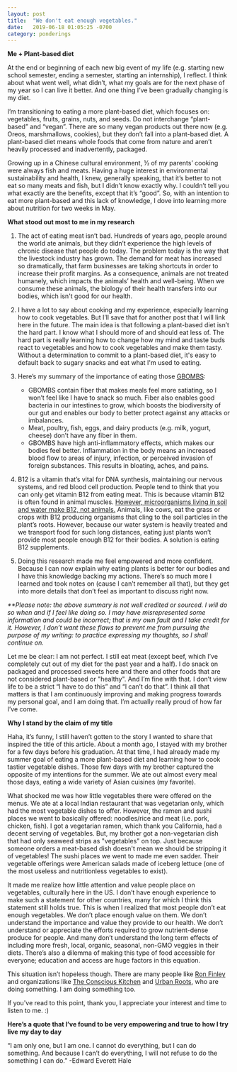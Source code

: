 ```yaml
---
layout: post
title:  "We don't eat enough vegetables."
date:   2019-06-18 01:05:25 -0700
category: ponderings
---
```

**Me + Plant-based diet**

At the end or beginning of each new big event of my life (e.g. starting new school semester, ending a semester, starting an internship), I reflect. I think about what went well, what didn’t, what my goals are for the next phase of my year so I can live it better. And one thing I’ve been gradually changing is my diet.

I’m transitioning to eating a more plant-based diet, which focuses on: vegetables, fruits, grains, nuts, and seeds. Do not interchange “plant-based” and “vegan”. There are so many vegan products out there now (e.g. Oreos, marshmallows, cookies), but they don’t fall into a plant-based diet. A plant-based diet means whole foods that come from nature and aren’t heavily processed and inadvertently, packaged. 

Growing up in a Chinese cultural environment, ½ of my parents’ cooking were always fish and meats. Having a huge interest in environmental sustainability and health, I knew, generally speaking, that it’s better to not eat so many meats and fish, but I didn’t know exactly why. I couldn’t tell you what exactly are the benefits, except that it’s “good”. So, with an intention to eat more plant-based and this lack of knowledge, I dove into learning more about nutrition for two weeks in May. 

**What stood out most to me in my research**

1. The act of eating meat isn’t bad. Hundreds of years ago, people around the world ate animals, but they didn’t experience the high levels of chronic disease that people do today. The problem today is the way that the livestock industry has grown. The demand for meat has increased so dramatically, that farm businesses are taking shortcuts in order to increase their profit margins. As a consequence, animals are not treated humanely, which impacts the animals’ health and well-being. When we consume these animals, the biology of their health transfers into our bodies, which isn't good for our health.

2. I have a lot to say about cooking and my experience, especially learning how to cook vegetables. But I’ll save that for another post that I will link here in the future. The main idea is that following a plant-based diet isn’t the hard part. I know what I should more of and should eat less of. The hard part is really learning how to change how my mind and taste buds react to vegetables and how to cook vegetables and make them tasty. Without a determination to commit to a plant-based diet, it's easy to default back to sugary snacks and eat what I'm used to eating.

3. Here’s my summary of the importance of eating those [GBOMBS][gbombs]: 
    * GBOMBS contain fiber that makes meals feel more satiating, so I won’t feel like I have to snack so much. Fiber also enables good bacteria in our intestines to grow, which boosts the biodiversity of our gut and enables our body to better protect against any attacks or imbalances. 
    * Meat, poultry, fish, eggs, and dairy products (e.g. milk, yogurt, cheese) don’t have any fiber in them.
    * GBOMBS have high anti-inflammatory effects, which makes our bodies feel better. Inflammation in the body means an increased blood flow to areas of injury, infection, or perceived invasion of foreign substances. This results in bloating, aches, and pains. 


4. B12 is a vitamin that’s vital for DNA synthesis, maintaining our nervous systems, and red blood cell production. People tend to think that you can only get vitamin B12 from eating meat. This is because vitamin B12 is often found in animal muscles. [However, microorganisms living in soil and water make B12, not animals.][B12-correction] Animals, like cows, eat the grass or crops with B12 producing organisms that cling to the soil particles in the plant’s roots. However, because our water system is heavily treated and we transport food for such long distances, eating just plants won’t provide most people enough B12 for their bodies. A solution is eating B12 supplements.

5. Doing this research made me feel empowered and more confident. Because I can now explain why eating plants is better for our bodies and I have this knowledge backing my actions. There’s so much more I learned and took notes on (cause I can’t remember all that), but they get into more details that don’t feel as important to discuss right now. 

_**Please note: the above summary is not well credited or sourced. I will do so when and if I feel like doing so. I may have misrepresented some information and could be incorrect; that is my own fault and I take credit for it. However, I don’t want these flaws to prevent me from pursuing the purpose of my writing: to practice expressing my thoughts, so I shall continue on._

Let me be clear: I am not perfect. I still eat meat (except beef, which I’ve completely cut out of my diet for the past year and a half). I do snack on packaged and processed sweets here and there and other foods that are not considered plant-based or "healthy". And I’m fine with that. I don’t view life to be a strict “I have to do this” and “I can’t do that”. I think all that matters is that I am continuously improving and making progress towards my personal goal, and I am doing that. I’m actually really proud of how far I’ve come.

**Why I stand by the claim of my title**

Haha, it’s funny, I still haven’t gotten to the story I wanted to share that inspired the title of this article. About a month ago, I stayed with my brother for a few days before his graduation. At that time, I had already made my summer goal of eating a more plant-based diet and learning how to cook tastier vegetable dishes. Those few days with my brother captured the opposite of my intentions for the summer. We ate out almost every meal those days, eating a wide variety of Asian cuisines (my favorite). 

What shocked me was how little vegetables there were offered on the menus. We ate at a local Indian restaurant that was vegetarian only, which had the most vegetable dishes to offer. However, the ramen and sushi places we went to basically offered: noodles/rice and meat (i.e. pork, chicken, fish). I got a vegetarian ramen, which thank you California, had a decent serving of vegetables. But, my brother got a non-vegetarian dish that had only seaweed strips as "vegetables" on top. Just because someone orders a meat-based dish doesn't mean we should be stripping it of vegetables! The sushi places we went to made me even sadder. Their vegetable offerings were American salads made of iceberg lettuce (one of the most useless and nutritionless vegetables to exist). 

It made me realize how little attention and value people place on vegetables, culturally here in the US. I don’t have enough experience to make such a statement for other countries, many for which I think this statement still holds true. This is when I realized that most people don’t eat enough vegetables. We don’t place enough value on them. We don’t understand the importance and value they provide to our health. We don’t understand or appreciate the efforts required to grow nutrient-dense produce for people. And many don’t understand the long term effects of including more fresh, local, organic, seasonal, non-GMO veggies in their diets. There’s also a dilemma of making this type of food accessible for everyone; education and access are huge factors in this equation.

This situation isn’t hopeless though. There are many people like [Ron Finley][ron-finley] and organizations like [The Conscious Kitchen][tck] and [Urban Roots][atx], who are doing something. I am doing something too. 

If you've read to this point, thank you, I appreciate your interest and time to listen to me. :) 

**Here’s a quote that I’ve found to be very empowering and true to how I try live my day to day**

“I am only one, but I am one. I cannot do everything, but I can do something. And because I can’t do everything, I will not refuse to do the something I can do.” -Edward Everett Hale

[gbombs]:https://www.drfuhrman.com/get-started/eat-to-live-blog/62/the-healthiest-anti-cancer-foods-g-bombs
[B12-correction]:https://foodrevolution.org/blog/supplements-vegetarians-vegans-plant-based/?utm_campaign=frn19&utm_medium=email&utm_source=email-automated&utm_content=5444&utm_term=existing-email-list&email=&firstname=Friend&lastname=
[ron-finley]:http://ronfinley.com/
[tck]:https://www.consciouskitchen.org/
[atx]:https://urbanrootsatx.org/
